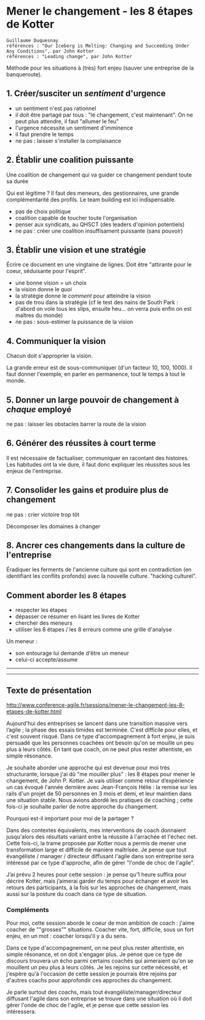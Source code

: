 # Mener le changement - les 8 étapes de Kotter
    Guillaume Duquesnay
    références : "Our Iceberg is Melting: Changing and Succeeding Under Any Conditions", par John Kotter
    références : "Leading change", par John Kotter

Méthode pour les situations à (très) fort enjeu (sauver une entreprise de la banqueroute).

## 1. Créer/susciter un *sentiment* d'urgence
* un sentiment n'est pas rationnel
* il doit être partagé par tous : "le changement, c'est maintenant". On ne peut plus attendre, il faut "allumer le feu"
* l'urgence nécessite un sentiment d'imminence
* il faut prendre le temps
* ne pas : laisser s'installer la complaisance

## 2. Établir une coalition puissante
Une coalition de changement qui va guider ce changement pendant toute sa durée

Qui est légitime ? Il faut des meneurs, des gestionnaires, une grande complémentarité des profils. Le team building est ici indispensable.
* pas de choix politique
* coalition capable de toucher toute l'organisation
* penser aux syndicats, au QHSCT (des leaders d'opinion potentiels)
* ne pas : créer une coalition insuffisament puissante (sans pouvoir)

## 3. Établir une vision et une stratégie
Écrire ce document en une vingtaine de lignes. Doit être "attirante pour le coeur, séduisante pour l'esprit".
* une bonne vision = un choix
* la vision donne le *quoi*
* la stratégie donne le *comment* pour atteindre la vision
* pas de trou dans la stratégie (cf le test des nains de South Park : d'abord on vole tous les slips, ensuite heu... on verra puis enfin on est maîtres du monde)
* ne pas : sous-estimer la puissance de la vision

## 4. Communiquer la vision
Chacun doit s'approprier la vision.

La grande erreur est de sous-communiquer (d'un facteur 10, 100, 1000). Il faut donner l'exemple, en parler en permanence, tout le temps à tout le monde.

## 5. Donner un large pouvoir de changement à *chaque* employé
ne pas : laisser les obstacles barrer la route de la vision

## 6. Générer des réussites à court terme
Il est nécessaire de factualiser, communiquer en racontant des histoires. Les habitudes ont la vie dure, il faut donc expliquer les réussites sous les enjeux de l'entreprise.

## 7. Consolider les gains et produire plus de changement
ne pas : crier victoire trop tôt

Décomposer les domaines à changer

## 8. Ancrer ces changements dans la culture de l'entreprise
Éradiquer les ferments de l'ancienne culture qui sont en contradiction (en identifiant les conflits profonds) avec la nouvelle culture. "hacking culturel".

## Comment aborder les 8 étapes
* respecter les étapes
* dépasser ce résumer en lisant les livres de Kotter
* chercher des meneurs
* utiliser les 8 étapes / les 8 erreurs comme une grille d'analyse

Un meneur :
* son entourage lui demande d'être un meneur
* celui-ci accepte/assume



----
----
## Texte de présentation
http://www.conference-agile.fr/sessions/mener-le-changement-les-8-etapes-de-kotter.html

Aujourd'hui des entreprises se lancent dans une transition massive vers l’agile ; la phase des essais timides est terminée. C'est difficile pour elles, et c'est souvent risqué. Dans ce type d'accompagnement à fort enjeu, je suis persuadé que les personnes coachées ont besoin qu'on se mouille un peu plus à leurs côtés. En tant que coach, on ne peut plus rester attentiste, en simple résonance.

Je souhaite aborder une approche qui est devenue pour moi très structurante, lorsque j'ai dû "me mouiller plus" : les 8 étapes pour mener le changement, de John P. Kotter. Je vais utiliser comme retour d’expérience un cas évoqué l'année dernière avec Jean-François Hélie : la remise sur les rails d'un projet de 50 personnes en 3 mois et demi, et leur maintien dans une situation stable. Nous avions abordé les pratiques de coaching ; cette fois-ci je souhaite parler de notre approche du changement.

Pourquoi est-il important pour moi de la partager ?

Dans des contextes équivalents, mes interventions de coach donnaient jusqu'alors des résultats variant entre la réussite à l'arrachée et l'échec net. Cette fois-ci, la trame proposée par Kotter nous a permis de mener une transformation large et difficile de manière maîtrisée. Je pense que tout évangéliste / manager / directeur diffusant l'agile dans son entreprise sera intéressé par ce type d'approche, afin de gérer "l'onde de choc de l'agile".

J’ai prévu 2 heures pour cette session : je pense qu’1 heure suffira pour décrire Kotter, mais j’aimerai garder du temps pour échanger et avoir les retours des participants, à la fois sur les approches de changement, mais aussi sur la posture du coach dans ce type de situation.

### Compléments

Pour moi, cette session aborde le coeur de mon ambition de coach : j'aime coacher de ""grosses"" situations. Coacher vite, fort, difficile, sous un fort enjeu, en un mot : coacher lorsqu'il y a du sens.

Dans ce type d'accompagnement, on ne peut plus rester attentiste, en simple résonance, et on doit s'engager plus. Je pense que ce type de discours trouvera un écho parmi certains coachés qui aimeraient qu'on se mouillent un peu plus à leurs côtés. Je les rejoins sur cette nécessité, et j'espère qu'à l'occasion de cette session je pourrais être rejoins par d'autres coachs pour approfondir ces approches du changement.

Je parle surtout des coachs, mais tout évangéliste/manager/directeur diffusant l'agile dans son entreprise se trouve dans une situation où il doit gérer l'onde de choc de l'agile, et je pense que cette session les intéressera.

